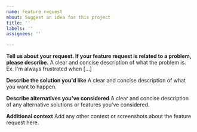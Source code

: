 ```yaml
---
name: Feature request
about: Suggest an idea for this project
title: ''
labels: ''
assignees: ''

---
```


**Tell us about your request. If your feature request is related to a problem, please describe.**
A clear and concise description of what the problem is. Ex. I'm always frustrated when [...]

**Describe the solution you'd like**
A clear and concise description of what you want to happen.

**Describe alternatives you've considered**
A clear and concise description of any alternative solutions or features you've considered.

**Additional context**
Add any other context or screenshots about the feature request here.
